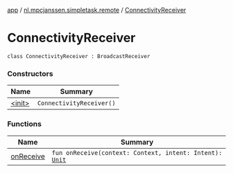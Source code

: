 [app](../../index.md) / [nl.mpcjanssen.simpletask.remote](../index.md) / [ConnectivityReceiver](.)

# ConnectivityReceiver

`class ConnectivityReceiver : BroadcastReceiver`

### Constructors

| Name | Summary |
|---|---|
| [&lt;init&gt;](-init-.md) | `ConnectivityReceiver()` |

### Functions

| Name | Summary |
|---|---|
| [onReceive](on-receive.md) | `fun onReceive(context: Context, intent: Intent): `[`Unit`](https://kotlinlang.org/api/latest/jvm/stdlib/kotlin/-unit/index.html) |
